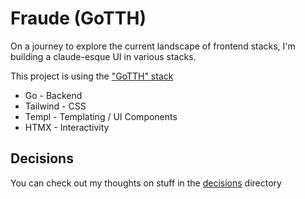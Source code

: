 # Fraude (GoTTH)

On a journey to explore the current landscape of frontend stacks, I'm building
a claude-esque UI in various stacks.

This project is using the ["GoTTH" stack](https://github.com/TomDoesTech/GOTTH/)

- Go - Backend
- Tailwind - CSS
- Templ - Templating / UI Components
- HTMX - Interactivity

## Decisions

You can check out my thoughts on stuff in the [decisions](docs/decisions) directory
